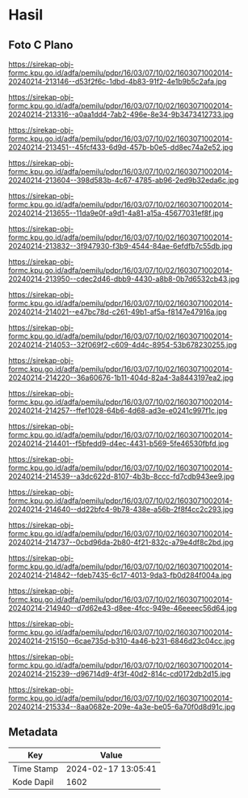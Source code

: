 # Hasil

## Foto C Plano

https://sirekap-obj-formc.kpu.go.id/adfa/pemilu/pdpr/16/03/07/10/02/1603071002014-20240214-213146--d53f2f6c-1dbd-4b83-91f2-4e1b9b5c2afa.jpg

https://sirekap-obj-formc.kpu.go.id/adfa/pemilu/pdpr/16/03/07/10/02/1603071002014-20240214-213316--a0aa1dd4-7ab2-496e-8e34-9b3473412733.jpg

https://sirekap-obj-formc.kpu.go.id/adfa/pemilu/pdpr/16/03/07/10/02/1603071002014-20240214-213451--45fcf433-6d9d-457b-b0e5-dd8ec74a2e52.jpg

https://sirekap-obj-formc.kpu.go.id/adfa/pemilu/pdpr/16/03/07/10/02/1603071002014-20240214-213604--398d583b-4c67-4785-ab96-2ed9b32eda6c.jpg

https://sirekap-obj-formc.kpu.go.id/adfa/pemilu/pdpr/16/03/07/10/02/1603071002014-20240214-213655--11da9e0f-a9d1-4a81-a15a-45677031ef8f.jpg

https://sirekap-obj-formc.kpu.go.id/adfa/pemilu/pdpr/16/03/07/10/02/1603071002014-20240214-213832--3f947930-f3b9-4544-84ae-6efdfb7c55db.jpg

https://sirekap-obj-formc.kpu.go.id/adfa/pemilu/pdpr/16/03/07/10/02/1603071002014-20240214-213950--cdec2d46-dbb9-4430-a8b8-0b7d6532cb43.jpg

https://sirekap-obj-formc.kpu.go.id/adfa/pemilu/pdpr/16/03/07/10/02/1603071002014-20240214-214021--e47bc78d-c261-49b1-af5a-f8147e47916a.jpg

https://sirekap-obj-formc.kpu.go.id/adfa/pemilu/pdpr/16/03/07/10/02/1603071002014-20240214-214053--32f069f2-c609-4d4c-8954-53b678230255.jpg

https://sirekap-obj-formc.kpu.go.id/adfa/pemilu/pdpr/16/03/07/10/02/1603071002014-20240214-214220--36a60676-1b11-404d-82a4-3a8443197ea2.jpg

https://sirekap-obj-formc.kpu.go.id/adfa/pemilu/pdpr/16/03/07/10/02/1603071002014-20240214-214257--ffef1028-64b6-4d68-ad3e-e0241c997f1c.jpg

https://sirekap-obj-formc.kpu.go.id/adfa/pemilu/pdpr/16/03/07/10/02/1603071002014-20240214-214401--f5bfedd9-d4ec-4431-b569-5fe46530fbfd.jpg

https://sirekap-obj-formc.kpu.go.id/adfa/pemilu/pdpr/16/03/07/10/02/1603071002014-20240214-214539--a3dc622d-8107-4b3b-8ccc-fd7cdb943ee9.jpg

https://sirekap-obj-formc.kpu.go.id/adfa/pemilu/pdpr/16/03/07/10/02/1603071002014-20240214-214640--dd22bfc4-9b78-438e-a56b-2f8f4cc2c293.jpg

https://sirekap-obj-formc.kpu.go.id/adfa/pemilu/pdpr/16/03/07/10/02/1603071002014-20240214-214737--0cbd96da-2b80-4f21-832c-a79e4df8c2bd.jpg

https://sirekap-obj-formc.kpu.go.id/adfa/pemilu/pdpr/16/03/07/10/02/1603071002014-20240214-214842--fdeb7435-6c17-4013-9da3-fb0d284f004a.jpg

https://sirekap-obj-formc.kpu.go.id/adfa/pemilu/pdpr/16/03/07/10/02/1603071002014-20240214-214940--d7d62e43-d8ee-4fcc-949e-46eeeec56d64.jpg

https://sirekap-obj-formc.kpu.go.id/adfa/pemilu/pdpr/16/03/07/10/02/1603071002014-20240214-215150--6cae735d-b310-4a46-b231-6846d23c04cc.jpg

https://sirekap-obj-formc.kpu.go.id/adfa/pemilu/pdpr/16/03/07/10/02/1603071002014-20240214-215239--d96714d9-4f3f-40d2-814c-cd0172db2d15.jpg

https://sirekap-obj-formc.kpu.go.id/adfa/pemilu/pdpr/16/03/07/10/02/1603071002014-20240214-215334--8aa0682e-209e-4a3e-be05-6a70f0d8d91c.jpg


## Metadata

| Key        | Value               |
| ---------- | ------------------- |
| Time Stamp | 2024-02-17 13:05:41 |
| Kode Dapil | 1602                |



